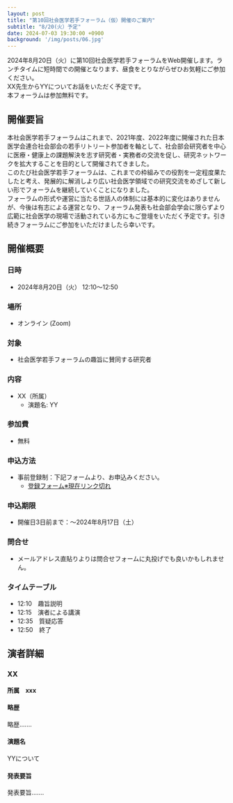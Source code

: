 ```yaml
---
layout: post
title: "第10回社会医学若手フォーラム（仮）開催のご案内"
subtitle: "8/20(火）予定"
date: 2024-07-03 19:30:00 +0900
background: '/img/posts/06.jpg'
---
```

2024年8月20日（火）に第10回社会医学若手フォーラムをWeb開催します。ランチタイムに短時間での開催となります、昼食をとりながらぜひお気軽にご参加ください。  
XX先生からYYについてお話をいただく予定です。  
本フォーラムは参加無料です。  

## 開催要旨
本社会医学若手フォーラムはこれまで、2021年度、2022年度に開催された日本医学会連合社会部会の若手リトリート参加者を軸として、社会部会研究者を中心に医療・健康上の課題解決を志す研究者・実務者の交流を促し、研究ネットワークを拡大することを目的として開催されてきました。  
このたび社会医学若手フォーラムは、これまでの枠組みでの役割を一定程度果たしたと考え、発展的に解消しより広い社会医学領域での研究交流をめざして新しい形でフォーラムを継続していくことになりました。  
フォーラムの形式や運営に当たる世話人の体制には基本的に変化はありませんが、今後は有志による運営となり、フォーラム発表も社会部会学会に限らずより広範に社会医学の現場で活動されている方にもご登壇をいただく予定です。引き続きフォーラムにご参加をいただけましたら幸いです。  

## 開催概要
### 日時
- 2024年8月20日（火） 12:10～12:50
### 場所
- オンライン (Zoom)
### 対象
- 社会医学若手フォーラムの趣旨に賛同する研究者
### 内容
- XX（所属）
    - 演題名: YY
### 参加費
- 無料
### 申込方法
- 事前登録制：下記フォームより、お申込みください。
    - [登録フォーム※現在リンク切れ](https://s-wakate.github.io/)
### 申込期限
- 開催日3日前まで：～2024年8月17日（土）
### 問合せ
- メールアドレス直貼りよりは問合せフォームに丸投げでも良いかもしれません。
### タイムテーブル
- 12:10　趣旨説明
- 12:15　演者による講演
- 12:35　質疑応答
- 12:50　終了
## 演者詳細
### XX
**所属　xxx**  
#### 略歴
略歴.......
#### 演題名
YYについて
#### 発表要旨
発表要旨.......
